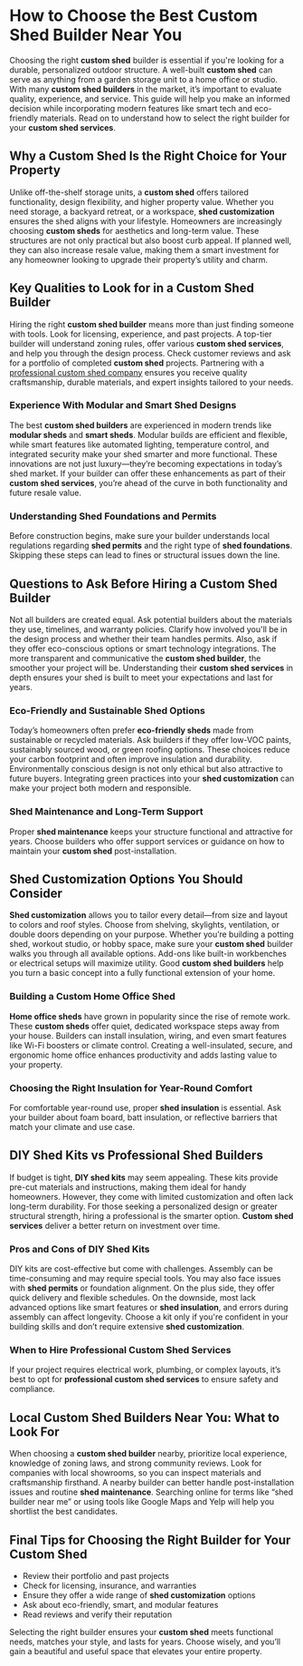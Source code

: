 <!DOCTYPE html>
<html lang="en"> 
<head>
  <meta charset="UTF-8">
  <meta name="viewport" content="width=device-width, initial-scale=1.0">
  <meta name="description" content="Learn how to choose the best custom shed builder near you with expert tips on shed customization, modular sheds, smart sheds, and more.">
</head>
<body>

  <h1>How to Choose the Best Custom Shed Builder Near You</h1>
  <p>
    Choosing the right <strong>custom shed</strong> builder is essential if you're looking for a durable, personalized outdoor structure. A well-built <strong>custom shed</strong> can serve as anything from a garden storage unit to a home office or studio. With many <strong>custom shed builders</strong> in the market, it’s important to evaluate quality, experience, and service. This guide will help you make an informed decision while incorporating modern features like smart tech and eco-friendly materials. Read on to understand how to select the right builder for your <strong>custom shed services</strong>.
  </p>

  <h2>Why a Custom Shed Is the Right Choice for Your Property</h2>
  <p>
    Unlike off-the-shelf storage units, a <strong>custom shed</strong> offers tailored functionality, design flexibility, and higher property value. Whether you need storage, a backyard retreat, or a workspace, <strong>shed customization</strong> ensures the shed aligns with your lifestyle. Homeowners are increasingly choosing <strong>custom sheds</strong> for aesthetics and long-term value. These structures are not only practical but also boost curb appeal. If planned well, they can also increase resale value, making them a smart investment for any homeowner looking to upgrade their property’s utility and charm.
  </p>

  <h2>Key Qualities to Look for in a Custom Shed Builder</h2>
  <p>
  Hiring the right <strong>custom shed builder</strong> means more than just finding someone with tools. Look for licensing, experience, and past projects. A top-tier builder will understand zoning rules, offer various <strong>custom shed services</strong>, and help you through the design process. Check customer reviews and ask for a portfolio of completed <strong>custom shed</strong> projects. Partnering with a 
  <a href="https://www.dutchcountrysheds.com/" target="_blank" rel="noopener">professional custom shed company</a> 
  ensures you receive quality craftsmanship, durable materials, and expert insights tailored to your needs.
</p>

  <h3>Experience With Modular and Smart Shed Designs</h3>
  <p>
    The best <strong>custom shed builders</strong> are experienced in modern trends like <strong>modular sheds</strong> and <strong>smart sheds</strong>. Modular builds are efficient and flexible, while smart features like automated lighting, temperature control, and integrated security make your shed smarter and more functional. These innovations are not just luxury—they’re becoming expectations in today’s shed market. If your builder can offer these enhancements as part of their <strong>custom shed services</strong>, you’re ahead of the curve in both functionality and future resale value.
  </p>

  <h3>Understanding Shed Foundations and Permits</h3>
  <p>
    Before construction begins, make sure your builder understands local regulations regarding <strong>shed permits</strong> and the right type of <strong>shed foundations</strong>. Skipping these steps can lead to fines or structural issues down the line.
  </p>

  <h2>Questions to Ask Before Hiring a Custom Shed Builder</h2>
  <p>
    Not all builders are created equal. Ask potential builders about the materials they use, timelines, and warranty policies. Clarify how involved you'll be in the design process and whether their team handles permits. Also, ask if they offer eco-conscious options or smart technology integrations. The more transparent and communicative the <strong>custom shed builder</strong>, the smoother your project will be. Understanding their <strong>custom shed services</strong> in depth ensures your shed is built to meet your expectations and last for years.
  </p>

  <h3>Eco-Friendly and Sustainable Shed Options</h3>
  <p>
    Today’s homeowners often prefer <strong>eco-friendly sheds</strong> made from sustainable or recycled materials. Ask builders if they offer low-VOC paints, sustainably sourced wood, or green roofing options. These choices reduce your carbon footprint and often improve insulation and durability. Environmentally conscious design is not only ethical but also attractive to future buyers. Integrating green practices into your <strong>shed customization</strong> can make your project both modern and responsible.
  </p>

  <h3>Shed Maintenance and Long-Term Support</h3>
  <p>
    Proper <strong>shed maintenance</strong> keeps your structure functional and attractive for years. Choose builders who offer support services or guidance on how to maintain your <strong>custom shed</strong> post-installation.
  </p>

  <h2>Shed Customization Options You Should Consider</h2>
  <p>
    <strong>Shed customization</strong> allows you to tailor every detail—from size and layout to colors and roof styles. Choose from shelving, skylights, ventilation, or double doors depending on your purpose. Whether you’re building a potting shed, workout studio, or hobby space, make sure your <strong>custom shed</strong> builder walks you through all available options. Add-ons like built-in workbenches or electrical setups will maximize utility. Good <strong>custom shed builders</strong> help you turn a basic concept into a fully functional extension of your home.
  </p>

  <h3>Building a Custom Home Office Shed</h3>
  <p>
    <strong>Home office sheds</strong> have grown in popularity since the rise of remote work. These <strong>custom sheds</strong> offer quiet, dedicated workspace steps away from your house. Builders can install insulation, wiring, and even smart features like Wi-Fi boosters or climate control. Creating a well-insulated, secure, and ergonomic home office enhances productivity and adds lasting value to your property.
  </p>

  <h3>Choosing the Right Insulation for Year-Round Comfort</h3>
  <p>
    For comfortable year-round use, proper <strong>shed insulation</strong> is essential. Ask your builder about foam board, batt insulation, or reflective barriers that match your climate and use case.
  </p>

  <h2>DIY Shed Kits vs Professional Shed Builders</h2>
  <p>
    If budget is tight, <strong>DIY shed kits</strong> may seem appealing. These kits provide pre-cut materials and instructions, making them ideal for handy homeowners. However, they come with limited customization and often lack long-term durability. For those seeking a personalized design or greater structural strength, hiring a professional is the smarter option. <strong>Custom shed services</strong> deliver a better return on investment over time.
  </p>

  <h3>Pros and Cons of DIY Shed Kits</h3>
  <p>
    DIY kits are cost-effective but come with challenges. Assembly can be time-consuming and may require special tools. You may also face issues with <strong>shed permits</strong> or foundation alignment. On the plus side, they offer quick delivery and flexible schedules. On the downside, most lack advanced options like smart features or <strong>shed insulation</strong>, and errors during assembly can affect longevity. Choose a kit only if you're confident in your building skills and don’t require extensive <strong>shed customization</strong>.
  </p>

  <h3>When to Hire Professional Custom Shed Services</h3>
  <p>
    If your project requires electrical work, plumbing, or complex layouts, it’s best to opt for <strong>professional custom shed services</strong> to ensure safety and compliance.
  </p>

  <h2>Local Custom Shed Builders Near You: What to Look For</h2>
  <p>
    When choosing a <strong>custom shed builder</strong> nearby, prioritize local experience, knowledge of zoning laws, and strong community reviews. Look for companies with local showrooms, so you can inspect materials and craftsmanship firsthand. A nearby builder can better handle post-installation issues and routine <strong>shed maintenance</strong>. Searching online for terms like “shed builder near me” or using tools like Google Maps and Yelp will help you shortlist the best candidates.
  </p>

  <h2>Final Tips for Choosing the Right Builder for Your Custom Shed</h2>
  <p>
    <ul>
      <li>Review their portfolio and past projects</li>
      <li>Check for licensing, insurance, and warranties</li>
      <li>Ensure they offer a wide range of <strong>shed customization</strong> options</li>
      <li>Ask about eco-friendly, smart, and modular features</li>
      <li>Read reviews and verify their reputation</li>
    </ul>
    Selecting the right builder ensures your <strong>custom shed</strong> meets functional needs, matches your style, and lasts for years. Choose wisely, and you’ll gain a beautiful and useful space that elevates your entire property.
  </p>

</body>
</html>
